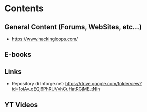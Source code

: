 # Contents

## General Content (Forums, WebSites, etc...)
- https://www.hackingloops.com/

## E-books

## Links
- Repository di Inforge.net: https://drive.google.com/folderview?id=1oiAv_qEQj6PhRUVvhCuHatRGjME_tNIn

## YT Videos

